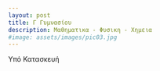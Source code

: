 ```yaml
---
layout: post
title: Γ Γυμνασίου
description: Μαθηματικα - Φυσικη - Χημεια
#image: assets/images/pic03.jpg
---
```



Υπό Κατασκευή
